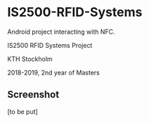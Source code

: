 # IS2500-RFID-Systems

Android project interacting with NFC. 

IS2500 RFID Systems Project

KTH Stockholm

2018-2019, 2nd year of Masters

## Screenshot

[to be put]


